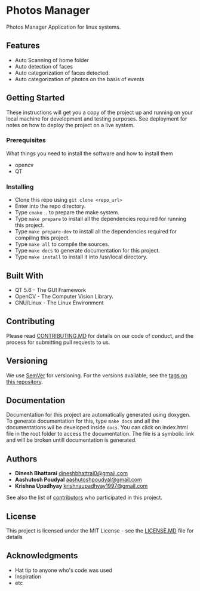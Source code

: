 # Photos Manager

Photos Manager Application for linux systems.

## Features
* Auto Scanning of home folder
* Auto detection of faces
* Auto categorization of faces detected.
* Auto categorization of photos on the basis of events

## Getting Started

These instructions will get you a copy of the project up and running on your local machine for development and testing purposes. See deployment for notes on how to deploy the project on a live system.

### Prerequisites

What things you need to install the software and how to install them

* opencv
* QT

### Installing
* Clone this repo using `git clone <repo_url>`
* Enter into the repo directory.
* Type `cmake .` to prepare the make system.
* Type `make prepare` to install all the dependencies required for running this project.
* Type `make prepare-dev` to install all the dependencies required for compiling this project.
* Type `make all` to compile the sources.
* Type `make docs` to generate documentation for this project.
* Type `make install` to install it into /usr/local directory.


## Built With

* QT 5.6 - The GUI Framework
* OpenCV - The Computer Vision Library.
* GNU/Linux - The Linux Environment

## Contributing

Please read [CONTRIBUTING.MD](/CONTRIBUTING.MD) for details on our code of conduct, and the process for submitting pull requests to us.

## Versioning

We use [SemVer](http://semver.org/) for versioning. For the versions available, see the [tags on this repository](/tags). 

## Documentation

Documentation for this project are automatically generated using doxygen. To generate documentation for this,
type `make docs` and all the documentations wil be developed inside `docs`. You can click on index.html file in the root folder to access the documentation. The file is a symbolic link and will be broken untill documentation is generated.

## Authors

* **Dinesh Bhattarai** <dineshbhattrai0@gmail.com> 
* **Aashutosh Poudyal** <aashutoshpoudyal@gmail.com>
* **Krishna Upadhyay** <krishnaupadhyay1997@gmail.com>

See also the list of [contributors](/CONTRIBUTORS.MD) who participated in this project.

## License

This project is licensed under the MIT License - see the [LICENSE.MD](LICENSE.MD) file for details

## Acknowledgments

* Hat tip to anyone who's code was used
* Inspiration
* etc

